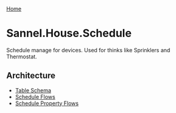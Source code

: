 [Home](../index.md)
# Sannel.House.Schedule
Schedule manage for devices. Used for thinks like Sprinklers and Thermostat.

## Architecture
* [Table Schema](Schema.md)
* [Schedule Flows](ScheduleFlows.md)
* [Schedule Property Flows](ScheduleProperties.md)